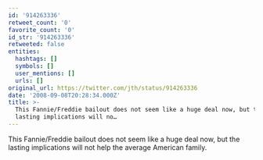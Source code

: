 ```yaml
---
id: '914263336'
retweet_count: '0'
favorite_count: '0'
id_str: '914263336'
retweeted: false
entities:
  hashtags: []
  symbols: []
  user_mentions: []
  urls: []
original_url: https://twitter.com/jth/status/914263336
date: '2008-09-08T20:28:34.000Z'
title: >-
  This Fannie/Freddie bailout does not seem like a huge deal now, but the
  lasting implications will no…
---
```


This Fannie/Freddie bailout does not seem like a huge deal now, but the lasting implications will not help the average American family.
